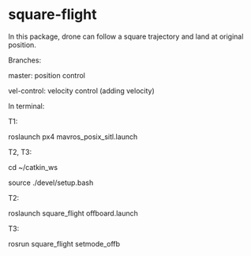 # square-flight
In this package, drone can follow a square trajectory and land at original position.

Branches:

master: position control

vel-control: velocity control (adding velocity)

In terminal:

T1: 

roslaunch px4 mavros_posix_sitl.launch

T2, T3:
 
cd ~/catkin_ws

source ./devel/setup.bash

T2:
 
roslaunch square_flight offboard.launch

T3: 

rosrun square_flight setmode_offb
